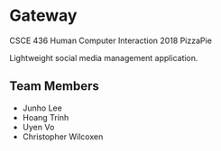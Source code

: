 # Gateway
CSCE 436 Human Computer Interaction 2018 PizzaPie

Lightweight social media management application.


## Team Members

* Junho Lee
* Hoang Trinh
* Uyen Vo
* Christopher Wilcoxen